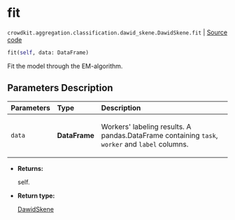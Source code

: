# fit
`crowdkit.aggregation.classification.dawid_skene.DawidSkene.fit` | [Source code](https://github.com/Toloka/crowd-kit/blob/v1.0.0/crowdkit/aggregation/classification/dawid_skene.py#L132)

```python
fit(self, data: DataFrame)
```

Fit the model through the EM-algorithm.

## Parameters Description

| Parameters | Type | Description |
| :----------| :----| :-----------|
`data`|**DataFrame**|<p>Workers&#x27; labeling results. A pandas.DataFrame containing `task`, `worker` and `label` columns.</p>

* **Returns:**

  self.

* **Return type:**

  [DawidSkene](crowdkit.aggregation.classification.dawid_skene.DawidSkene.md)
